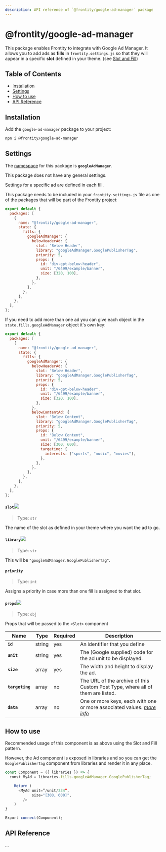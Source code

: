 ```yaml
---
description: API reference of `@frontity/google-ad-manager` package
---
```


# @frontity/google-ad-manager

This package enables Frontity to integrate with Google Ad Manager. It allows you to add ads as **fills** in `frontity.settings.js` so that they will appear in a specific **slot** defined in your theme. (see [Slot and Fill](../core-package/frontity.md#slot))

## Table of Contents

<!-- toc -->

- [Installation](#installation)
- [Settings](#settings)
- [How to use](#how-to-use)
- [API Reference](#api-reference)

<!-- tocstop -->

## Installation

Add the `google-ad-manager` package to your project:

```bash
npm i @frontity/google-ad-manager
```

## Settings

The [namespace](https://docs.frontity.org/learning-frontity/namespaces) for this package is **`googleAdManager`**.

This package does not have any general settings.

Settings for a specific ad are defined in each fill.

This package needs to be included in your `frontity.settings.js` file as one of the packages that will be part of the Frontity project:

```js
export default {
  packages: [
    {
      name: "@frontity/google-ad-manager",
      state: {
        fills: {
          googleAdManager: {
            belowHeaderAd: {
              slot: "Below Header",
              library: "googleAdManager.GooglePublisherTag",
              priority: 5,
              props: {
                id: "div-gpt-below-header",
                unit: "/6499/example/banner",
                size: [320, 100],
              },
            },
          },
        },
      },
    },
  ],
};
```

If you need to add more than one ad you can give each object in the `state.fills.googleAdManager` object it's own key:

```js
export default {
  packages: [
    {
      name: "@frontity/google-ad-manager",
      state: {
        fills: {
          googleAdManager: {
            belowHeaderAd: {
              slot: "Below Header",
              library: "googleAdManager.GooglePublisherTag",
              priority: 5,
              props: {
                id: "div-gpt-below-header",
                unit: "/6499/example/banner",
                size: [320, 100],
              },
            },
            belowContentAd: {
              slot: "Below Content",
              library: "googleAdManager.GooglePublisherTag",
              priority: 5,
              props: {
                id: "Below Content",
                unit: "/6499/example/banner",
                size: [300, 600],
                targeting: {
                  interests: ["sports", "music", "movies"],
                },
              },
            },
          },
        },
      },
    },
  ],
};
```

#### `slot`<img src="https://img.shields.io/badge/REQUIRED-red.svg" >

> Type: `str`

The name of the slot as defined in your theme where you want the ad to go.

#### `library`<img src="https://img.shields.io/badge/REQUIRED-red.svg" >

> Type: `str`

This will be `"googleAdManager.GooglePublisherTag"`.

#### `priority`

> Type: `int`

Assigns a priority in case more than one fill is assigned to that slot.

#### `props`<img src="https://img.shields.io/badge/REQUIRED-red.svg" >

> Type: `obj`

Props that will be passed to the `<Slot>` component

| Name            | Type   | Required | Description                                                                                                                                      |
| --------------- | ------ | -------- | ------------------------------------------------------------------------------------------------------------------------------------------------ |
| **`id`**        | string | yes      | An identifier that you define                                                                                                                    |
| **`unit`**      | string | yes      | The (Google supplied) code for the ad unit to be displayed.                                                                                      |
| **`size`**      | array  | yes      | The width and height to display the ad.                                                                                                          |
| **`targeting`** | array  | no       | The URL of the archive of this Custom Post Type, where all of them are listed.                                                                   |
| **`data`**      | array  | no       | One or more keys, each with one or more associated values. _[more info](https://developers.google.com/publisher-tag/guides/key-value-targeting)_ |

## How to use

Recommended usage of this component is as above using the Slot and Fill pattern.

However, the Ad component is exposed in libraries and so you can get the `GooglePublisherTag` component from libraries and render it in any place.

```js
const Component = ({ libraries }) => {
  const MyAd = libraries.fills.googleAdManager.GooglePublisherTag;

	Return (
	  <MyAd unit=”/unit/234”,
	        size="[300, 600]",
		/>
	)
}

Export connect(Component);
```

## API Reference

...
